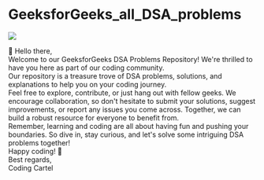 # GeeksforGeeks_all_DSA_problems
<img src="https://media.geeksforgeeks.org/wp-content/cdn-uploads/20200817185016/gfg_complete_logo_2x-min.png">
<p>👋 Hello there,<br>
Welcome to our GeeksforGeeks DSA Problems Repository! We're thrilled to have you here as part of our coding community.<br>
Our repository is a treasure trove of DSA problems, solutions, and explanations to help you on your coding journey.<br>
Feel free to explore, contribute, or just hang out with fellow geeks. We encourage collaboration, so don't hesitate to submit your solutions, suggest improvements, or report any issues you come across. Together, we can build a robust resource for everyone to benefit from.<br>
Remember, learning and coding are all about having fun and pushing your boundaries. So dive in, stay curious, and let's solve some intriguing DSA problems together!<br>
Happy coding! 🚀<br>
Best regards,<br>
Coding Cartel</p>
